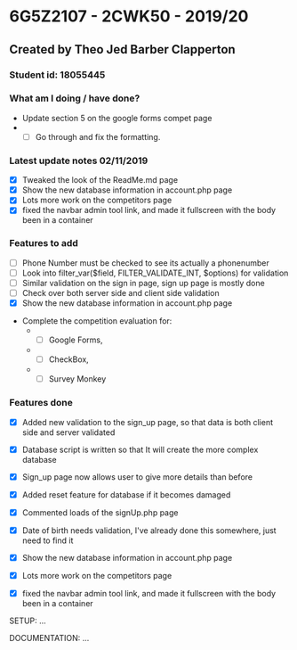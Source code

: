 # 6G5Z2107 - 2CWK50 - 2019/20
## Created by Theo Jed Barber Clapperton
### Student id: 18055445


### What am I doing / have done?
- Update section 5 on the google forms compet page
- - [ ] Go through and fix the formatting.

### Latest update notes 02/11/2019
- [x] Tweaked the look of the ReadMe.md page
- [x] Show the new database information in account.php page
- [x] Lots more work on the competitors page
- [x] fixed the navbar admin tool link, and made it fullscreen with the body been in a container

### Features to add
- [ ] Phone Number must be checked to see its actually a phonenumber
- [ ] Look into filter_var($field, FILTER_VALIDATE_INT, $options) for validation
- [ ] Similar validation on the sign in page, sign up page is mostly done
- [ ] Check over both server side and client side validation
- [x] Show the new database information in account.php page
- Complete the competition evaluation for:
    - - [ ] Google Forms, 
    - - [ ] CheckBox,
    - - [ ] Survey Monkey

### Features done
- [x] Added new validation to the sign_up page, so that data is both client side and server validated
- [x] Database script is written so that It will create the more complex database 
- [x] Sign_up page now allows user to give more details than before
- [x] Added reset feature for database if it becomes damaged
- [x] Commented loads of the signUp.php page
- [x] Date of birth needs validation, I've already done this somewhere, just need to find it
- [x] Show the new database information in account.php page
- [x] Lots more work on the competitors page
- [x] fixed the navbar admin tool link, and made it fullscreen with the body been in a container



SETUP:
...


DOCUMENTATION:
...

